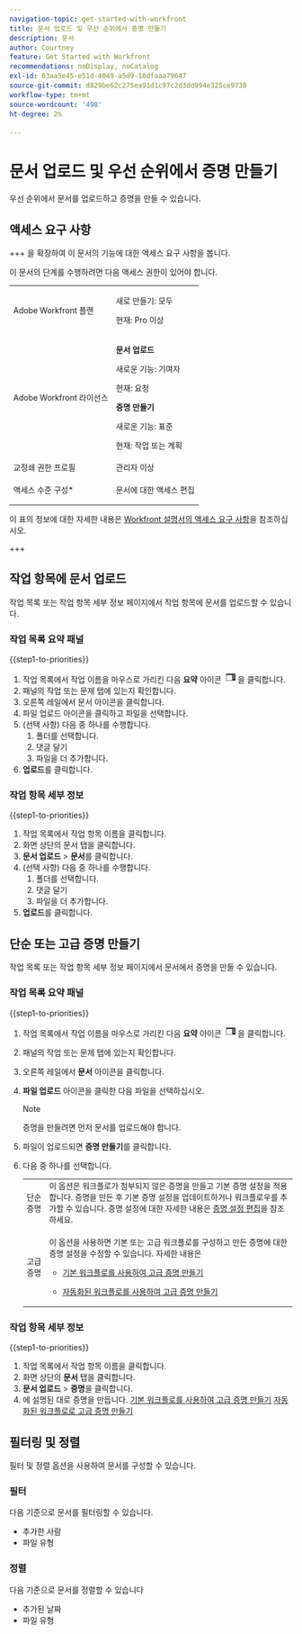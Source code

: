 ```yaml
---
navigation-topic: get-started-with-workfront
title: 문서 업로드 및 우선 순위에서 증명 만들기
description: 문서
author: Courtney
feature: Get Started with Workfront
recommendations: noDisplay, noCatalog
exl-id: 63aa5e45-e51d-4049-a5d9-18dfaaa79647
source-git-commit: d829be62c275ea91d1c97c2d3dd994e325ce9738
workflow-type: tm+mt
source-wordcount: '498'
ht-degree: 2%

---
```


# 문서 업로드 및 우선 순위에서 증명 만들기

우선 순위에서 문서를 업로드하고 증명을 만들 수 있습니다.

## 액세스 요구 사항

+++ 을 확장하여 이 문서의 기능에 대한 액세스 요구 사항을 봅니다.

이 문서의 단계를 수행하려면 다음 액세스 권한이 있어야 합니다.

<table style="table-layout:auto"> 
 <col> 
 <col> 
 <tbody> 
  <tr> 
   <td role="rowheader">Adobe Workfront 플랜</td> 
   <td> 
   <p>새로 만들기: 모두 </p>
   <p>현재: Pro 이상</p>
   </td> 
  </tr> 
  <tr> 
   <td role="rowheader">Adobe Workfront 라이선스</td> 
   <td> 
      <p><strong>문서 업로드</strong></p>
   <p>새로운 기능: 기여자</p>
   <p>현재: 요청</p>
      <p><strong>증명 만들기</strong></p>
        <p>새로운 기능: 표준</p>
     <p>현재: 작업 또는 계획</p>
   </td> 
  </tr> 
  <tr> 
   <td role="rowheader">교정쇄 권한 프로필 </td> 
   <td>관리자 이상</td> 
  </tr> 
  <tr> 
   <td role="rowheader">액세스 수준 구성*</td> 
   <td> <p>문서에 대한 액세스 편집</p> </td> 
  </tr> 
 </tbody> 
</table>

이 표의 정보에 대한 자세한 내용은 [Workfront 설명서의 액세스 요구 사항](/help/quicksilver/administration-and-setup/add-users/access-levels-and-object-permissions/access-level-requirements-in-documentation.md)을 참조하십시오.

+++

## 작업 항목에 문서 업로드

작업 목록 또는 작업 항목 세부 정보 페이지에서 작업 항목에 문서를 업로드할 수 있습니다.

### 작업 목록 요약 패널


{{step1-to-priorities}}

1. 작업 목록에서 작업 이름을 마우스로 가리킨 다음 **요약** 아이콘 ![요약 열기 아이콘](assets/summary-icon.png)을 클릭합니다.
1. 패널의 작업 또는 문제 탭에 있는지 확인합니다.
1. 오른쪽 레일에서 문서 아이콘을 클릭합니다.
1. 파일 업로드 아이콘을 클릭하고 파일을 선택합니다.
1. (선택 사항) 다음 중 하나를 수행합니다.
   1. 폴더를 선택합니다.
   1. 댓글 달기
   1. 파일을 더 추가합니다.
1. **업로드**&#x200B;를 클릭합니다.

### 작업 항목 세부 정보

{{step1-to-priorities}}

1. 작업 목록에서 작업 항목 이름을 클릭합니다.
1. 화면 상단의 문서 탭을 클릭합니다.
1. **문서 업로드** > **문서**&#x200B;를 클릭합니다.
1. (선택 사항) 다음 중 하나를 수행합니다.
   1. 폴더를 선택합니다.
   1. 댓글 달기
   1. 파일을 더 추가합니다.
1. **업로드**&#x200B;를 클릭합니다.


## 단순 또는 고급 증명 만들기

작업 목록 또는 작업 항목 세부 정보 페이지에서 문서에서 증명을 만들 수 있습니다.

### 작업 목록 요약 패널


{{step1-to-priorities}}

1. 작업 목록에서 작업 이름을 마우스로 가리킨 다음 **요약** 아이콘 ![요약 열기 아이콘](assets/summary-icon.png)을 클릭합니다.
1. 패널의 작업 또는 문제 탭에 있는지 확인합니다.
1. 오른쪽 레일에서 **문서** 아이콘을 클릭합니다.
1. **파일 업로드** 아이콘을 클릭한 다음 파일을 선택하십시오.

   >[!NOTE]
   >
   >증명을 만들려면 먼저 문서를 업로드해야 합니다.


1. 파일이 업로드되면 **증명 만들기**&#x200B;를 클릭합니다.
1. 다음 중 하나를 선택합니다.

   <table style="table-layout:auto"> 
    <col> 
    <col> 
    <tbody> 
     <tr> 
      <td role="rowheader">단순 증명</td> 
      <td>이 옵션은 워크플로가 첨부되지 않은 증명을 만들고 기본 증명 설정을 적용합니다. 증명을 만든 후 기본 증명 설정을 업데이트하거나 워크플로우를 추가할 수 있습니다. 증명 설정에 대한 자세한 내용은 <a href="/help/quicksilver/review-and-approve-work/proofing/managing-proofs-within-workfront/edit-proof-settings.md" class="MCXref xref">증명 설정 편집</a>을 참조하세요.</td> 
     </tr> 
     <tr> 
      <td role="rowheader">고급 증명</td> 
      <td> <p>이 옵션을 사용하면 기본 또는 고급 워크플로를 구성하고 만든 증명에 대한 증명 설정을 수정할 수 있습니다. 자세한 내용은 </p> 
       <ul> 
        <li><p><a href="/help/quicksilver/review-and-approve-work/proofing/creating-proofs-within-workfront/configure-basic-proof-workflow.md" class="MCXref xref">기본 워크플로를 사용하여 고급 증명 만들기</a> </p> </li> 
        <li> <p><a href="/help/quicksilver/review-and-approve-work/proofing/creating-proofs-within-workfront/create-automated-proof-workflow.md" class="MCXref xref">자동화된 워크플로를 사용하여 고급 증명 만들기</a></p></li> 
       </ul>
        </td> 
     </tr> 
    </tbody> 
   </table>

### 작업 항목 세부 정보

{{step1-to-priorities}}

1. 작업 목록에서 작업 항목 이름을 클릭합니다.
1. 화면 상단의 **문서** 탭을 클릭합니다.
1. **문서 업로드** > **증명**&#x200B;을 클릭합니다.
1. 에 설명된 대로 증명을 만듭니다.
   [기본 워크플로를 사용하여 고급 증명 만들기](/help/quicksilver/review-and-approve-work/proofing/creating-proofs-within-workfront/configure-basic-proof-workflow.md)
   [자동화된 워크플로로 고급 증명 만들기](/help/quicksilver/review-and-approve-work/proofing/creating-proofs-within-workfront/create-automated-proof-workflow.md)

<!--

## Open a proof



## Edit a document

Edit name

Add description

manage

Add new version, open proof, edit, download, move, share, remove
-->

## 필터링 및 정렬

필터 및 정렬 옵션을 사용하여 문서를 구성할 수 있습니다.

### 필터

다음 기준으로 문서를 필터링할 수 있습니다.

* 추가한 사람
* 파일 유형

### 정렬

다음 기준으로 문서를 정렬할 수 있습니다

* 추가된 날짜
* 파일 유형
